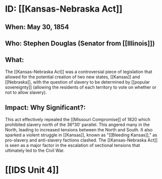 # ID: [[Kansas-Nebraska Act]] 
## When: May 30, 1854
## Who: Stephen Douglas (Senator from [[Illinois]]) 
## What: 
The [[Kansas-Nebraska Act]] was a controversial piece of legislation that allowed for the potential creation of two new states, [[Kansas]] and [[Nebraska]], with the question of slavery to be determined by [[popular sovereignty]] (allowing the residents of each territory to vote on whether or not to allow slavery). 
## Impact: Why Significant?: 
This act effectively repealed the [[Missouri Compromise]] of 1820 which prohibited slavery north of the 36°30′ parallel. This angered many in the North, leading to increased tensions between the North and South. It also sparked a violent struggle in [[Kansas]], known as "[[Bleeding Kansas]]," as pro-slavery and anti-slavery factions clashed. The [[Kansas-Nebraska Act]] is seen as a major factor in the escalation of sectional tensions that ultimately led to the Civil War. 

# [[IDS Unit 4]]